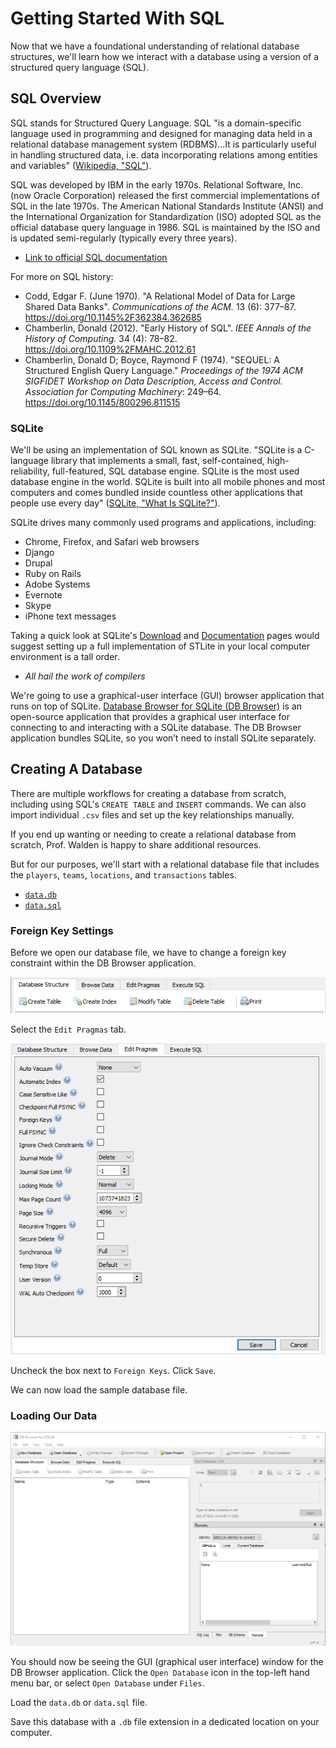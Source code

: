 # Getting Started With SQL 

Now that we have a foundational understanding of relational database structures, we'll learn how we interact with a database using a version of a structured query language (SQL).

## SQL Overview

SQL stands for Structured Query Language. SQL "is a domain-specific language used in programming and designed for managing data held in a relational database management system (RDBMS)...It is particularly useful in handling structured data, i.e. data incorporating relations among entities and variables" ([Wikipedia, "SQL"](https://en.wikipedia.org/wiki/SQL)).

SQL was developed by IBM in the early 1970s. Relational Software, Inc. (now Oracle Corporation) released the first commercial implementations of SQL in the late 1970s. The American National Standards Institute (ANSI) and the International Organization for Standardization (ISO) adopted SQL as the official database query language in 1986. SQL is maintained by the ISO and is updated semi-regularly (typically every three years).
- [Link to official SQL documentation](https://standards.iso.org/ittf/PubliclyAvailableStandards/index.html)

For more on SQL history:
- Codd, Edgar F. (June 1970). "A Relational Model of Data for Large Shared Data Banks". *Communications of the ACM.* 13 (6): 377–87. https://doi.org/10.1145%2F362384.362685
- Chamberlin, Donald (2012). "Early History of SQL". *IEEE Annals of the History of Computing.* 34 (4): 78–82. https://doi.org/10.1109%2FMAHC.2012.61
- Chamberlin, Donald D; Boyce, Raymond F (1974). "SEQUEL: A Structured English Query Language." *Proceedings of the 1974 ACM SIGFIDET Workshop on Data Description, Access and Control. Association for Computing Machinery*: 249–64. https://doi.org/10.1145/800296.811515

### SQLite

We'll be using an implementation of SQL known as SQLite. "SQLite is a C-language library that implements a small, fast, self-contained, high-reliability, full-featured, SQL database engine. SQLite is the most used database engine in the world. SQLite is built into all mobile phones and most computers and comes bundled inside countless other applications that people use every day" ([SQLite, "What Is SQLite?"](https://www.sqlite.org/index.html)).

SQLite drives many commonly used programs and applications, including:
- Chrome, Firefox, and Safari web browsers
- Django
- Drupal
- Ruby on Rails
- Adobe Systems
- Evernote
- Skype
- iPhone text messages

Taking a quick look at SQLite's [Download](https://www.sqlite.org/download.html) and [Documentation](https://www.sqlite.org/docs.html) pages would suggest setting up a full implementation of STLite in your local computer environment is a tall order.
- *All hail the work of compilers*

We're going to use a graphical-user interface (GUI) browser application that runs on top of SQLite. [Database Browser for SQLite (DB Browser)](https://sqlitebrowser.org/) is an open-source application that provides a graphical user interface for connecting to and interacting with a SQLite database. The DB Browser application bundles SQLite, so you won’t need to install SQLite separately.

## Creating A Database

There are multiple workflows for creating a database from scratch, including using SQL's `CREATE TABLE` and `INSERT` commands. We can also import individual `.csv` files and set up the key relationships manually.

If you end up wanting or needing to create a relational database from scratch, Prof. Walden is happy to share additional resources.

But for our purposes, we'll start with a relational database file that includes the `players`, `teams`, `locations`, and `transactions` tables. 
- [`data.db`](https://raw.githubusercontent.com/kwaldenphd/elements-of-computing/main/book/data/ch4/data.db)
- [`data.sql`](https://raw.githubusercontent.com/kwaldenphd/elements-of-computing/main/book/data/ch4/data.sql)

### Foreign Key Settings

Before we open our database file, we have to change a foreign key constraint within the DB Browser application.

<p align="center"><img class="aligncenter" src="https://github.com/kwaldenphd/elements-of-computing/blob/main/book/images/ch4/fig1.png?raw=true" /></p>

Select the `Edit Pragmas` tab.

<p align="center"><img class="aligncenter" src="https://github.com/kwaldenphd/elements-of-computing/blob/main/book/images/ch4/fig2.png?raw=true" /></p>

Uncheck the box next to `Foreign Keys`. Click `Save`. 

We can now load the sample database file.

### Loading Our Data

<p align="center"><img class="aligncenter" src="https://github.com/kwaldenphd/elements-of-computing/blob/main/book/images/ch4/fig3.png?raw=true" /></p>

You should now be seeing the GUI (graphical user interface) window for the DB Browser application. Click the `Open Database` icon in the top-left hand menu bar, or select `Open Database` under `Files`. 

Load the `data.db` or `data.sql` file.

Save this database with a `.db` file extension in a dedicated location on your computer.